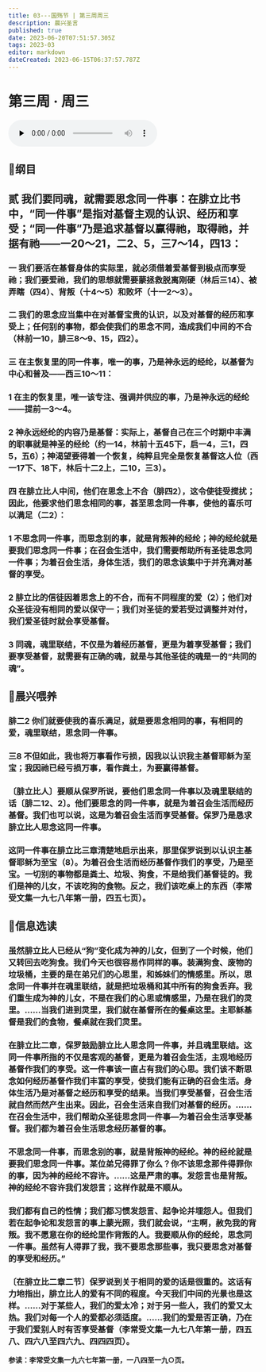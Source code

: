 ```yaml
---
title: 03---国殇节 | 第三周周三
description: 晨兴圣言
published: true
date: 2023-06-20T07:51:57.305Z
tags: 2023-03
editor: markdown
dateCreated: 2023-06-15T06:37:57.787Z
---
```


# 第三周 · 周三
<audio id="audio" controls="" preload="none">
      <source id="mp3" src="/2023-03/week3/week3day3.mp3">
</audio>

## 📖纲目

## 贰	我们要同魂，就需要思念同一件事：在腓立比书中，“同一件事”是指对基督主观的认识、经历和享受；“同一件事”乃是追求基督以赢得祂，取得祂，并据有祂——一20～21，二2、5，三7～14，四13：

### 一	我们要活在基督身体的实际里，就必须借着爱基督到极点而享受祂；我们要爱祂，我们的思想就需要蒙拯救脱离刚硬（林后三14）、被弄瞎（四4）、背叛（十4～5）和败坏（十一2～3）。

### 二	我们的思念应当集中在对基督宝贵的认识，以及对基督的经历和享受上；任何别的事物，都会使我们的思念不同，造成我们中间的不合（林前一10，腓三8～9、15，四2）。

### 三	在主恢复里的同一件事，唯一的事，乃是神永远的经纶，以基督为中心和普及——西三10～11：

### 1	在主的恢复里，唯一该专注、强调并供应的事，乃是神永远的经纶——提前一3～4。

### 2	神永远经纶的内容乃是基督：实际上，基督自己在三个时期中丰满的职事就是神圣的经纶（约一14，林前十五45下，启一4，三1，四5，五6）；神渴望要得着一个恢复，纯粹且完全是恢复基督这人位（西一17下、18下，林后十二2上，二10，三3）。

### 四	在腓立比人中间，他们在思念上不合（腓四2），这令使徒受搅扰；因此，他要求他们思念相同的事，甚至思念同一件事，使他的喜乐可以满足（二2）：

### 1	不思念同一件事，而思念别的事，就是背叛神的经纶；神的经纶就是要我们思念同一件事；在召会生活中，我们需要帮助所有圣徒思念同一件事；为着召会生活，身体生活，我们的思念该集中于并充满对基督的享受。

### 2	腓立比的信徒因着思念上的不合，而有不同程度的爱（2）；他们对众圣徒没有相同的爱以保守一；我们对圣徒的爱若受过调整并对付，我们爱圣徒时就会享受基督。

### 3	同魂，魂里联结，不仅是为着经历基督，更是为着享受基督；我们要享受基督，就需要有正确的魂，就是与其他圣徒的魂是一的“共同的魂”。

## 📖晨兴喂养

### 腓二2    你们就要使我的喜乐满足，就是要思念相同的事，有相同的爱，魂里联结，思念同一件事。

### 三8    不但如此，我也将万事看作亏损，因我以认识我主基督耶稣为至宝；我因祂已经亏损万事，看作粪土，为要赢得基督。

### 〔腓立比人〕要顺从保罗所说，要他们思念同一件事以及魂里联结的话〔腓二12、2〕。他们要思念的同一件事，就是为着召会生活而经历基督。我们也可以说，这是为着召会生活而享受基督。保罗乃是恳求腓立比人思念这同一件事。

### 这同一件事在腓立比三章清楚地启示出来，那里保罗说到以认识主基督耶稣为至宝（8）。为着召会生活而经历基督作我们的享受，乃是至宝。一切别的事物都是粪土、垃圾、狗食，不是给我们基督徒的。我们是神的儿女，不该吃狗的食物。反之，我们该吃桌上的东西（李常受文集一九七八年第一册，四五七页）。

## 📖信息选读

### 虽然腓立比人已经从“狗”变化成为神的儿女，但到了一个时候，他们又转回去吃狗食。我们今天也很容易作同样的事。装满狗食、废物的垃圾桶，主要的是在弟兄们的心思里，和姊妹们的情感里。所以，思念同一件事并在魂里联结，就是把垃圾桶和其中所有的狗食丢弃。我们重生成为神的儿女，不是在我们的心思或情感里，乃是在我们的灵里。……当我们进到灵里，我们就在基督所在的餐桌这里。主耶稣基督是我们的食物，餐桌就在我们灵里。

### 在腓立比二章，保罗鼓励腓立比人思念同一件事，并且魂里联结。这同一件事所指的不仅是客观的基督，更是为着召会生活，主观地经历基督作我们的享受。这一件事该一直占有我们的心思。我们该不断思念如何经历基督作我们丰富的享受，使我们能有正确的召会生活。身体生活乃是对基督之经历和享受的结果。当我们享受基督，召会生活就自然而然产生出来。因此，召会生活来自我们对基督的经历。……在召会生活中，我们帮助众圣徒思念同一件事—为着召会生活享受基督。我们都为着召会生活思念经历基督的事。

### 不思念同一件事，而思念别的事，就是背叛神的经纶。神的经纶就是要我们思念同一件事。某位弟兄得罪了你么？你不该思念那件得罪你的事，因为神的经纶不容许。……这是严肃的事。发怨言也是背叛。神的经纶不容许我们发怨言；这样作就是不顺从。

### 我们都有自己的性情；我们都习惯发怨言、起争论并埋怨人。但我们若在起争论和发怨言的事上蒙光照，我们就会说，“主啊，赦免我的背叛。我不愿意在你的经纶里作背叛的人。我要顺从你的经纶，思念同一件事。虽然有人得罪了我，我不要思念那些事，我只要思念对基督的享受和经历。”

### 〔在腓立比二章二节〕保罗说到关于相同的爱的话是很重的。这话有力地指出，腓立比人的爱有不同的程度。今天我们中间的光景也是这样。……对于某些人，我们的爱太冷；对于另一些人，我们的爱又太热。我们对每一个人的爱都必须适度。……我们的爱是否正确，乃在于我们爱别人时有否享受基督（李常受文集一九七八年第一册，四五八、四六八至四六九、四四四页）。

**参读：李常受文集一九六七年第一册，一八四至一九○页。**